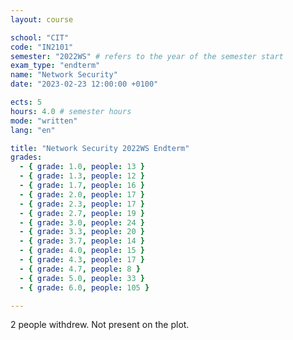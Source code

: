 ```yaml
---
layout: course

school: "CIT"
code: "IN2101"
semester: "2022WS" # refers to the year of the semester start
exam_type: "endterm"
name: "Network Security"
date: "2023-02-23 12:00:00 +0100"

ects: 5
hours: 4.0 # semester hours
mode: "written"
lang: "en"

title: "Network Security 2022WS Endterm"
grades:
  - { grade: 1.0, people: 13 }
  - { grade: 1.3, people: 12 }
  - { grade: 1.7, people: 16 }
  - { grade: 2.0, people: 17 }
  - { grade: 2.3, people: 17 }
  - { grade: 2.7, people: 19 }
  - { grade: 3.0, people: 24 }
  - { grade: 3.3, people: 20 }
  - { grade: 3.7, people: 14 }
  - { grade: 4.0, people: 15 }
  - { grade: 4.3, people: 17 }
  - { grade: 4.7, people: 8 }
  - { grade: 5.0, people: 33 }
  - { grade: 6.0, people: 105 }

---
```


2 people withdrew. Not present on the plot. 
